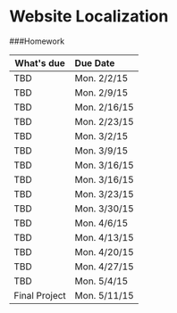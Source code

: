 Website Localization
============================

###Homework

| What's due                       | Due Date                |
| -------------------------------- | :-----------------------|
| TBD                              | Mon. 2/2/15             |
| TBD                              | Mon. 2/9/15             |
| TBD                              | Mon. 2/16/15            |
| TBD                              | Mon. 2/23/15            |
| TBD                              | Mon. 3/2/15             |
| TBD                              | Mon. 3/9/15             |
| TBD                              | Mon. 3/16/15            |
| TBD                              | Mon. 3/16/15            |
| TBD                              | Mon. 3/23/15            |
| TBD                              | Mon. 3/30/15            |
| TBD                              | Mon. 4/6/15             |
| TBD                              | Mon. 4/13/15            |
| TBD                              | Mon. 4/20/15            |
| TBD                              | Mon. 4/27/15            |
| TBD                              | Mon. 5/4/15             |
| Final Project                    | Mon. 5/11/15            |
